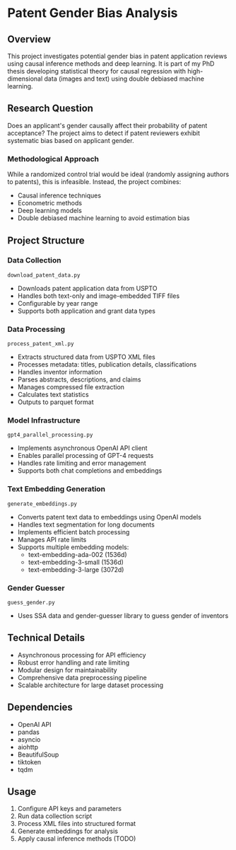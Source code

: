 # Patent Gender Bias Analysis

## Overview
This project investigates potential gender bias in patent application reviews
using causal inference methods and deep learning. It is part of my PhD thesis
developing statistical theory for causal regression with high-dimensional 
data (images and text) using double debiased machine learning.

## Research Question
Does an applicant's gender causally affect their probability of patent 
acceptance? The project aims to detect if patent reviewers exhibit systematic
bias based on applicant gender.

### Methodological Approach
While a randomized control trial would be ideal (randomly assigning authors to
patents), this is infeasible. Instead, the project combines:
- Causal inference techniques
- Econometric methods  
- Deep learning models
- Double debiased machine learning to avoid estimation bias

## Project Structure

### Data Collection
`download_patent_data.py`
- Downloads patent application data from USPTO
- Handles both text-only and image-embedded TIFF files
- Configurable by year range
- Supports both application and grant data types

### Data Processing 
`process_patent_xml.py`
- Extracts structured data from USPTO XML files
- Processes metadata: titles, publication details, classifications
- Handles inventor information
- Parses abstracts, descriptions, and claims
- Manages compressed file extraction
- Calculates text statistics
- Outputs to parquet format

### Model Infrastructure
`gpt4_parallel_processing.py`
- Implements asynchronous OpenAI API client
- Enables parallel processing of GPT-4 requests
- Handles rate limiting and error management
- Supports both chat completions and embeddings

### Text Embedding Generation
`generate_embeddings.py`
- Converts patent text data to embeddings using OpenAI models
- Handles text segmentation for long documents
- Implements efficient batch processing
- Manages API rate limits
- Supports multiple embedding models:
  - text-embedding-ada-002 (1536d)
  - text-embedding-3-small (1536d)
  - text-embedding-3-large (3072d)

### Gender Guesser
`guess_gender.py`
- Uses SSA data and gender-guesser library to guess gender of inventors

## Technical Details
- Asynchronous processing for API efficiency
- Robust error handling and rate limiting
- Modular design for maintainability
- Comprehensive data preprocessing pipeline
- Scalable architecture for large dataset processing

## Dependencies
- OpenAI API
- pandas
- asyncio
- aiohttp
- BeautifulSoup
- tiktoken
- tqdm

## Usage
1. Configure API keys and parameters
2. Run data collection script
3. Process XML files into structured format
4. Generate embeddings for analysis
5. Apply causal inference methods (TODO)
